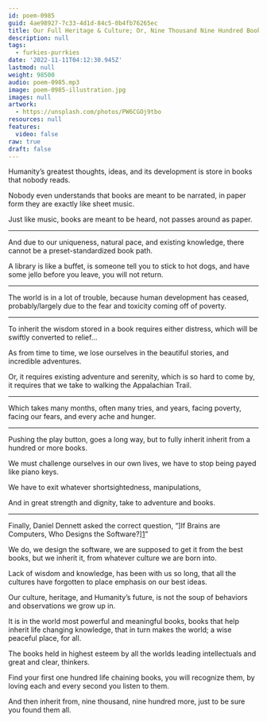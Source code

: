 ```yaml
---
id: poem-0985
guid: 4ae98927-7c33-4d1d-84c5-0b4fb76265ec
title: Our Full Heritage & Culture; Or, Nine Thousand Nine Hundred Books Towards Wisdom And World Peace
description: null
tags:
  - furkies-purrkies
date: '2022-11-11T04:12:30.945Z'
lastmod: null
weight: 98500
audio: poem-0985.mp3
image: poem-0985-illustration.jpg
images: null
artwork:
  - https://unsplash.com/photos/PW6CGOj9tbo
resources: null
features:
  video: false
raw: true
draft: false
---
```


Humanity’s greatest thoughts, ideas,
and its development is store in books that nobody reads.

Nobody even understands that books are meant to be narrated,
in paper form they are exactly like sheet music.

Just like music, books are meant to be heard,
not passes around as paper.

---  

And due to our uniqueness, natural pace, and existing knowledge,
there cannot be a preset-standardized book path.

A library is like a buffet, is someone tell you to stick to hot dogs,
and have some jello before you leave, you will not return.

---

The world is in a lot of trouble, because human development has ceased,
probably/largely due to the fear and toxicity coming off of poverty.

---

To inherit the wisdom stored in a book requires either distress,
which will be swiftly converted to relief…

As from time to time,
we lose ourselves in the beautiful stories, and incredible adventures.

Or, it requires existing adventure and serenity, which is so hard to come by,
it requires that we take to walking the Appalachian Trail.

---

Which takes many months, often many tries,
and years, facing poverty, facing our fears, and every ache and hunger.

---

Pushing the play button, goes a long way,
but to fully inherit inherit from a hundred or more books.

We must challenge ourselves in our own lives,
we have to stop being payed like piano keys.

We have to exit whatever shortsightedness, manipulations,


And in great strength and dignity,
take to adventure and books.

---

Finally, Daniel Dennett asked the correct question,
“]If Brains are Computers, Who Designs the Software?][1]”

We do, we design the software, we are supposed to get it from the best books,
but we inherit it, from whatever culture we are born into.

Lack of wisdom and knowledge, has been with us so long,
that all the cultures have forgotten to place emphasis on our best ideas.

Our culture, heritage, and Humanity’s future,
is not the soup of behaviors and observations we grow up in.

It is in the world most powerful and meaningful books,
books that help inherit life changing knowledge, that in turn makes the world; a wise peaceful place, for all.

The books held in highest esteem by all the worlds leading intellectuals
and great and clear, thinkers.

Find your first one hundred life chaining books,
you will recognize them, by loving each and every second you listen to them.

And then inherit from,
nine thousand, nine hundred more, just to be sure you found them all.

[1]: https://www.youtube.com/watch?v=TTFoJQSd48c
